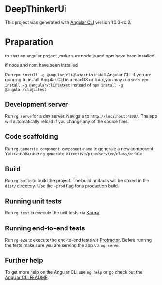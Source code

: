 # DeepThinkerUi

This project was generated with [Angular CLI](https://github.com/angular/angular-cli) version 1.0.0-rc.2.

# Praparation
to start an anguler project ,make sure node.js and npm have been installed. 

if node and npm have been installed

Run `npm install -g @angular/cli@latest` to install Angular CLI .if you are gonging to install Angular CLI in a macOS or linux,you may run `sudo npm install -g @angular/cli@latest` instead of `npm install -g @angular/cli@latest`

## Development server

Run `ng serve` for a dev server. Navigate to `http://localhost:4200/`. The app will automatically reload if you change any of the source files.

## Code scaffolding

Run `ng generate component component-name` to generate a new component. You can also use `ng generate directive/pipe/service/class/module`.

## Build

Run `ng build` to build the project. The build artifacts will be stored in the `dist/` directory. Use the `-prod` flag for a production build.

## Running unit tests

Run `ng test` to execute the unit tests via [Karma](https://karma-runner.github.io).

## Running end-to-end tests

Run `ng e2e` to execute the end-to-end tests via [Protractor](http://www.protractortest.org/).
Before running the tests make sure you are serving the app via `ng serve`.

## Further help

To get more help on the Angular CLI use `ng help` or go check out the [Angular CLI README](https://github.com/angular/angular-cli/blob/master/README.md).
